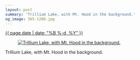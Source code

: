 ```yaml
---
layout: post
summary: 'Trillium Lake, with Mt. Hood in the background.'
og_image: 365-1280.jpg
---
```


<div class="post">
 <time>
  <a href="/365">
   {{ page.date | date: "%B %-d, %Y" }}
  </a>
 </time>
 <a href="/365">
  <figure data-taken="8/28/2014">
   <img alt="Trillium Lake, with Mt. Hood in the background." sizes="(min-width: 700px) 50vw, calc(100vw - 2rem)" src="{{ site.assets_url }}/365-640.jpg" srcset="{{ site.assets_url }}/365-1280.jpg 1280w, {{ site.assets_url }}/365-960.jpg 960w, {{ site.assets_url }}/365-640.jpg 640w, {{ site.assets_url }}/365-320.jpg 320w"/>
  </figure>
 </a>
 <span>
  Trillium Lake, with Mt. Hood in the background.
 </span>
</div>
